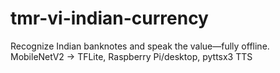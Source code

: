 # tmr-vi-indian-currency
Recognize Indian banknotes and speak the value—fully offline. MobileNetV2 → TFLite, Raspberry Pi/desktop, pyttsx3 TTS
